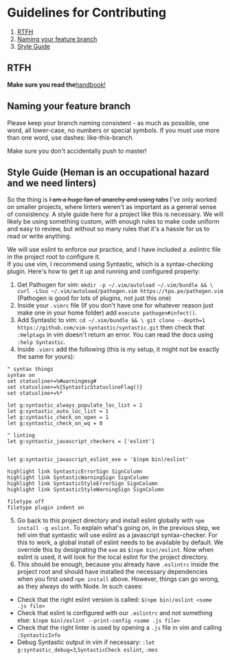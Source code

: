 # Guidelines for Contributing

1.  [RTFH](#rtfh)
2.  [Naming your feature branch](#naming-your-feature-branch)
3.  [Style Guide](#style-guide-heman-is-an-occupational-hazard-and-we-need-linters)

## RTFH
**Make sure you read the**[handbook!](https://github.com/HackRU/handbook/blob/master/architects.md)


## Naming your feature branch
Please keep your branch naming consistent - as much as possible, one word, all lower-case, no numbers or special symbols.  If you must use more than one word, use dashes: like-this-branch.

Make sure you don't accidentally push to master!




## Style Guide (Heman is an occupational hazard and we need linters)

So the thing is ~~I am a huge fan of anarchy and using tabs~~ I've only worked on smaller projects, where linters weren't as important as a general sense of consistency.  A style guide here for a project like this is necessary.
We will likely be using something custom, with enough rules to make code uniform and easy to review, but without so many rules that it's a hassle for us to read or write anything.  

We will use eslint to enforce our practice, and I have included a .eslintrc file in the project root to configure it.  
If you use vim, I recommend using Syntastic, which is a syntax-checking plugin.  Here's how to get it up and running and configured properly:

1.  Get Pathogen for vim: `mkdir -p ~/.vim/autoload ~/.vim/bundle && \
curl -LSso ~/.vim/autoload/pathogen.vim https://tpo.pe/pathogen.vim` (Pathogen is good for lots of plugins, not just this one)
2.  Inside your `.vimrc` file (If you don't have one for whatever reason just make one in your home folder) add `execute pathogen#infect()`.
3.  Add Syntastic to vim: `cd ~/.vim/bundle && \
git clone --depth=1 https://github.com/vim-syntastic/syntastic.git` then check that `:Helptags` in vim doesn't return an error.  You can read the docs using `:help Syntastic`.
4.  Inside `.vimrc` add the following (this is my setup, it might not be exactly the same for yours): 
```
" syntax things
syntax on
set statusline+=%#warningmsg#
set statusline+=%{SyntasticStatuslineFlag()}
set statusline+=%*

let g:syntastic_always_populate_loc_list = 1
let g:syntastic_auto_loc_list = 1
let g:syntastic_check_on_open = 1
let g:syntastic_check_on_wq = 0

" linting
let g:syntastic_javascript_checkers = ['eslint']


let g:syntastic_javascript_eslint_exe = '$(npm bin)/eslint'

highlight link SyntasticErrorSign SignColumn
highlight link SyntasticWarningSign SignColumn
highlight link SyntasticStyleErrorSign SignColumn
highlight link SyntasticStyleWarningSign SignColumn

filetype off
filetype plugin indent on
```
5.  Go back to this project directory and install eslint globally with `npm install -g eslint`.  To explain what's going on, in the previous step, we tell vim that syntastic will use eslint as a javascript syntax-checker.  For this to work, a global install of eslint needs to be available by default.  We override this by designating the `exe` as `$(npm bin)/eslint`.  Now when eslint is used, it will look for the local eslint for the project directory.
6.  This should be enough, because you already have `.eslintrc` inside the project root and should have installed the necessary dependencies when you first used `npm install` above.  However, things can go wrong, as they always do with Node.  In such cases:
-   Check that the right eslint version is called: `$(npm bin)/eslint <some .js file>`
-   Check that eslint is configured with our `.eslintrc` and not something else: `$(npm bin)/eslint --print-config <some .js file>`
-   Check that the right linter is used by opening a `.js` file in vim and calling `:SyntasticInfo`
-   Debug Syntastic output in vim if necessary: `:let g:syntastic_debug=3`,`SyntasticCheck eslint`, `:mes`

